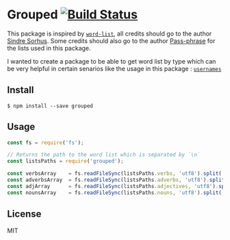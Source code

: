 # Grouped [![Build Status](https://travis-ci.org/Javascipt/grouped.svg?branch=master)](https://travis-ci.org/Javascipt/grouped)

This package is inspired by [`word-list`](https://github.com/sindresorhus/word-list), all credits should go to the author [Sindre Sorhus](https://github.com/sindresorhus). Some credits should also go to the author [Pass-phrase](https://github.com/aaronbassett/Pass-phrase) for the lists used in this package.

I wanted to create a package to be able to get word list by type which can be very helpful in certain senarios like the usage in this package : [`usernames`](https://github.com/javascipt/usernames)


## Install

```
$ npm install --save grouped
```


## Usage

```js
const fs = require('fs');

// Returns the path to the word list which is separated by `\n`
const listsPaths = require('grouped');

const verbsArray    = fs.readFileSync(listsPaths.verbs, 'utf8').split('\n');
const adverbsArray  = fs.readFileSync(listsPaths.adverbs, 'utf8').split('\n');
const adjArray      = fs.readFileSync(listsPaths.adjectives, 'utf8').split('\n');
const nounsArray    = fs.readFileSync(listsPaths.nouns, 'utf8').split('\n');
```


## License

MIT
